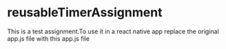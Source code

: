 # reusableTimerAssignment
This is a test assignment.To use it in a react native app replace the original app.js file with this app.js file
